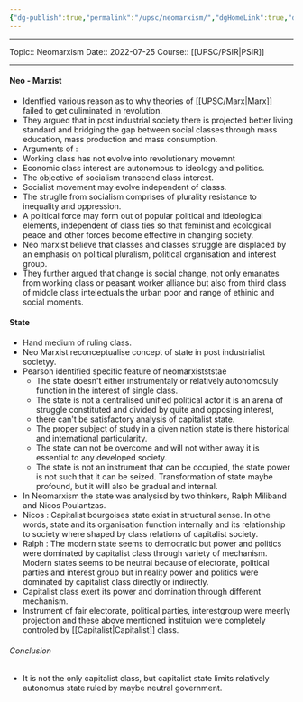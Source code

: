 ```yaml
---
{"dg-publish":true,"permalink":"/upsc/neomarxism/","dgHomeLink":true,"dgPassFrontmatter":false}
---
```


----
Topic:: Neomarxism
Date:: 2022-07-25
Course:: [[UPSC/PSIR|PSIR]] 

----
#### Neo - Marxist 
- Identfied various reason as to why theories of [[UPSC/Marx|Marx]] failed to get culiminated in revolution. 
- They argued that in post industrial society there is projected better living standard and bridging the gap between social classes through mass education, mass production and mass consumption. 
- Arguments of :
- Working class has not evolve into revolutionary movemnt
- Economic class interest are autonomous to ideology and politics. 
- The objective of socialism transcend class interest. 
- Socialist movement may evolve independent of classs. 
- The struglle from socialism comprises of plurality resistance to inequality and oppression. 
- A political force may form out of popular political and ideological elements, independent of class ties so that feminist and ecological peace and other forces become effective in changing society. 
- Neo marxist believe that classes and classes struggle are displaced by an emphasis on political pluralism, political organisation and interest group. 
- They further argued that change is social change, not only emanates from working class or peasant worker alliance but also  from third class of middle class intelectuals the urban poor and range of ethinic and social moments. 

#### State 
- Hand medium of ruling class. 
- Neo Marxist reconceptualise concept of state in post industrialist societyy. 
- Pearson identified specific feature of neomarxistststae
	- The state doesn't either instrumentaly or relatively autonomosuly function in the interest of single class. 
	- The state is not a centralised unified political actor it is an arena of struggle constituted and divided by quite and opposing interest, 
	- there can't be satisfactory analysis of capitalist state. 
	- The proper subject of study in a given nation state is there historical and international particularity. 
	- The state can not be overcome and will not wither away it is essential to any developed society. 
	- The state is not an instrument that can be occupied, the state power is not such that it can be seized. Transformation of state maybe profound, but it willl also be gradual and internal. 
- In Neomarxism the state was analysisd by two thinkers, Ralph Miliband and Nicos Poulantzas.
- Nicos : Capitalist bourgoises state exist in structural sense. In othe words, state and its organisation function internally and its relationship to society where shaped by class relations of capitalist society. 
- Ralph : The modern state seems to democratic but power and politics were dominated by capitalist class through variety of mechanism. Modern states seems to be neutral because of electorate, political parties and interest group but in reality power and politics were dominated by capitalist class directly or indirectly. 
- Capitalist class exert its power and domination through different mechanism. 
- Instrument of fair electorate, political parties, interestgroup were meerly projection and these above mentioned instituion were completely controled by [[Capitalist|Capitalist]] class.  
 ###### Conclusion
- It is not the only capitalist class, but capitalist state limits relatively autonomus state ruled by maybe neutral government. 
